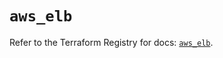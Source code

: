 # `aws_elb`

Refer to the Terraform Registry for docs: [`aws_elb`](https://registry.terraform.io/providers/hashicorp/aws/6.9.0/docs/resources/elb).

